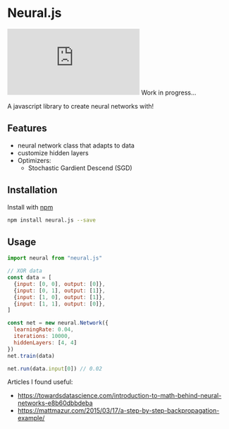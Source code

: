 Neural.js
=========
[![NPM version](https://badgen.net/npm/v/neural.js)](https://www.npmjs.com/package/neural.js)
Work in progress...

A javascript library to create neural networks with!

## Features
- neural network class that adapts to data
- customize hidden layers
- Optimizers:
  - Stochastic Gardient Descend (SGD)

## Installation

Install with [npm](https://www.npmjs.com/)

```sh
npm install neural.js --save
```

## Usage

```javascript
import neural from "neural.js"

// XOR data
const data = [
  {input: [0, 0], output: [0]},
  {input: [0, 1], output: [1]},
  {input: [1, 0], output: [1]},
  {input: [1, 1], output: [0]},
]

const net = new neural.Network({
  learningRate: 0.04,
  iterations: 10000,
  hiddenLayers: [4, 4]
})
net.train(data)

net.run(data.input[0]) // 0.02
```

Articles I found useful:
- https://towardsdatascience.com/introduction-to-math-behind-neural-networks-e8b60dbbdeba
- https://mattmazur.com/2015/03/17/a-step-by-step-backpropagation-example/
